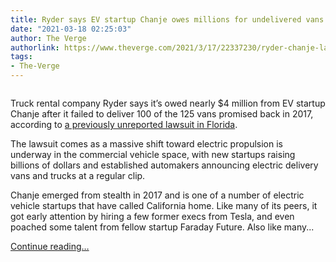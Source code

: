 ```yaml
---
title: Ryder says EV startup Chanje owes millions for undelivered vans
date: "2021-03-18 02:25:03"
author: The Verge
authorlink: https://www.theverge.com/2021/3/17/22337230/ryder-chanje-lawsuit-fedex-electric-vans-startup-delivery
tags:
- The-Verge
---
```

<figure>
      <img alt="" src="https://cdn.vox-cdn.com/thumbor/ZHujxot8l5uTlfe9Q25d91R79tw=/375x0:2925x1700/1310x873/cdn.vox-cdn.com/uploads/chorus_image/image/68985114/Exterior___Rear_3_4_Downtown_edited.0.jpg" />
    </figure>

  <p id="Mt1ETy">Truck rental company Ryder says it’s owed nearly $4 million from EV startup Chanje after it failed to deliver 100 of the 125 vans promised back in 2017, according to <a href="https://www.courtlistener.com/recap/gov.uscourts.flsd.589122/gov.uscourts.flsd.589122.1.0.pdf">a previously unreported lawsuit in Florida</a>. </p>
<p id="O6ZDRQ">The lawsuit comes as a massive shift toward electric propulsion is underway in the commercial vehicle space, with new startups raising billions of dollars and established automakers announcing electric delivery vans and trucks at a regular clip.</p>
<p id="HsHqG5">Chanje emerged from stealth in 2017 and is one of a number of electric vehicle startups that have called California home. Like many of its peers, it got early attention by hiring a few former execs from Tesla, and even poached some talent from fellow startup Faraday Future. Also like many...</p>
  <p>
    <a href="https://www.theverge.com/2021/3/17/22337230/ryder-chanje-lawsuit-fedex-electric-vans-startup-delivery">Continue reading&hellip;</a>
  </p>